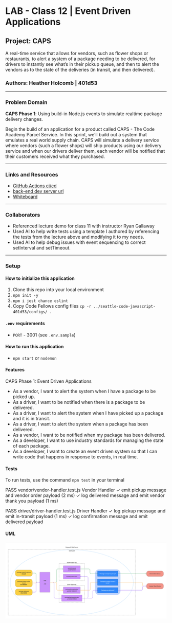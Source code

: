 # LAB - Class 12 | Event Driven Applications

## Project: CAPS

A real-time service that allows for vendors, such as flower shops or restaurants, to alert a system of a package needing to be delivered, for drivers to instantly see what’s in their pickup queue, and then to alert the vendors as to the state of the deliveries (in transit, and then delivered).

### Authors: Heather Holcomb | 401d53

***

### Problem Domain

**CAPS Phase 1**: Using build-in Node.js events to simulate realtime package delivery changes.

Begin the build of an application for a product called CAPS - The Code Academy Parcel Service. In this sprint, we’ll build out a system that emulates a real world supply chain. CAPS will simulate a delivery service where vendors (such a flower shops) will ship products using our delivery service and when our drivers deliver them, each vendor will be notified that their customers received what they purchased.

***

### Links and Resources

- [GitHub Actions ci/cd](https://github.com/holcombheather/caps/actions)
- [back-end dev server url](https://caps-z2cc.onrender.com)
- [Whiteboard](https://www.figma.com/file/LmkZ4QxH40tRryEP8EIPrf/Whiteboard-401d53?type=whiteboard&node-id=0%3A1&t=t9QcXiax6SKKr7d3-1)

***

### Collaborators

- Referenced lecture demo for class 11 with instructor Ryan Gallaway
- Used AI to help write tests using a template I authored by referencing the tests from the lecture above and modifying it to my needs.
- Used AI to help debug issues with event sequencing to correct setInterval and setTimeout.

***

### Setup

#### How to initialize this application
1. Clone this repo into your local environment
2. `npm init -y`
3. `npm i jest chance eslint`
4. Copy Code Fellows config files `cp -r ../seattle-code-javascript-401d53/configs/ .`

#### `.env` requirements

- `PORT` - 3001  (see `.env.sample`)

#### How to run this application

- `npm start` or `nodemon`

#### Features

CAPS Phase 1: Event Driven Applications
- As a vendor, I want to alert the system when I have a package to be picked up.
- As a driver, I want to be notified when there is a package to be delivered.
- As a driver, I want to alert the system when I have picked up a package and it is in transit.
- As a driver, I want to alert the system when a package has been delivered.
- As a vendor, I want to be notified when my package has been delivered.
- As a developer, I want to use industry standards for managing the state of each package.
- As a developer, I want to create an event driven system so that I can write code that happens in response to events, in real time.

#### Tests

To run tests, use the command `npm test` in your terminal

 PASS  vendor/vendor-handler.test.js
  Vendor Handler
    ✓ emit pickup message and vendor order payload (2 ms)
    ✓ log delivered message and emit vendor thank you payload (1 ms)

 PASS  driver/driver-handler.test.js
  Driver Handler
    ✓ log pickup message and emit in-transit payload (1 ms)
    ✓ log confirmation message and emit delivered payload

#### UML
![UML image](UML_lab11.png)

